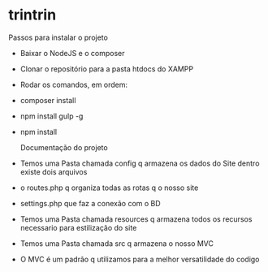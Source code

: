 # trintrin

Passos para instalar o projeto
- Baixar o NodeJS e o composer
- Clonar o repositório para a pasta htdocs do XAMPP
- Rodar os comandos, em ordem:
- composer install
- npm install gulp -g
- npm install

  Documentação do projeto
- Temos uma Pasta chamada config q armazena os dados do Site dentro existe dois arquivos
- o routes.php q organiza todas as rotas q o nosso site
- settings.php que faz a conexão com o BD
- Temos uma Pasta chamada resources q armazena todos os recursos necessario para estilização do site
- Temos uma Pasta chamada src q armazena o nosso MVC 
- O MVC é um padrão q utilizamos para a melhor versatilidade do codigo
